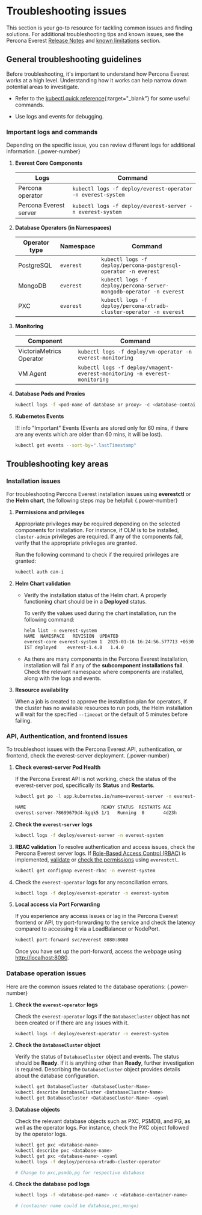 # Troubleshooting issues

This section is your go-to resource for tackling common issues and finding solutions. For additional troubleshooting tips and known issues, see the Percona Everest [Release Notes](../release-notes/release_notes_index.md) and [known limitations](../reference/known_limitations.md) section.


## General troubleshooting guidelines

Before troubleshooting, it's important to understand how Percona Everest works at a high level. Understanding how it works can help narrow down potential areas to investigate.

- Refer to the [kubectl quick reference](https://kubernetes.io/docs/reference/kubectl/quick-reference/){:target="_blank"} for some useful commands.

- Use logs and events for debugging.


### Important logs and commands

Depending on the specific issue, you can review different logs for additional information.
{.power-number}

1. **Everest Core Components**

    | Logs        | Command                                                     |
    | ---------------- | ----------------------------------------------------------- |
    | Percona operator| `kubectl logs -f deploy/everest-operator -n everest-system` |
    | Percona Everest server | `kubectl logs -f deploy/everest-server -n everest-system`   |

2. **Database Operators (in Namespaces)**

    | Operator type | Namespace | Command                                                             |
    | ------------- | --------- | ------------------------------------------------------------------- |
    | PostgreSQL    | `everest` | `kubectl logs -f deploy/percona-postgresql-operator -n everest`     |
    | MongoDB       | `everest` | `kubectl logs -f deploy/percona-server-mongodb-operator -n everest` |
    | PXC           | `everest` | `kubectl logs -f deploy/percona-xtradb-cluster-operator -n everest` |

3. **Monitoring**

    | Component                | Command                                                                   |
    | ------------------------ | ------------------------------------------------------------------------- |
    | VictoriaMetrics Operator | `kubectl logs -f deploy/vm-operator -n everest-monitoring`                |
    | VM Agent                 | `kubectl logs -f deploy/vmagent-everest-monitoring -n everest-monitoring` |


4. **Database Pods and Proxies**

    ```sh
    kubectl logs -f <pod-name of database or proxy> -c <database-container>
    ```

5. **Kubernetes Events**

    !!! info "Important"
        Events (Events are stored only for 60 mins, if there are any events which are older than 60 mins, it will be lost).

    ```sh
    kubectl get events --sort-by=".lastTimestamp"
    ```

## Troubleshooting key areas

### Installation issues

For troubleshooting Percona Everest installation issues using **everestctl** or the **Helm chart**, the following steps may be helpful:
{.power-number}

1. **Permissions and privileges**

    Appropriate privileges may be required depending on the selected components for installation. For instance, if OLM is to be installed, `cluster-admin` privileges are required. If any of the components fail, verify that the appropriate privileges are granted.

    Run the following command to check if the required privileges are granted:

    ```sh
    kubectl auth can-i
    ```

2. **Helm Chart validation**

    - Verify the installation status of the Helm chart. A properly functioning chart should be in a **Deployed** status. 

        To verify the values used during the chart installation, run the following command:

        ```sh
        helm list -n everest-system
        NAME  NAMESPACE   REVISION  UPDATED                             	STATUS  	CHART        	APP VERSION
        everest-core everest-system	1  2025-01-16 16:24:56.577713 +0530 
        IST	deployed	everest-1.4.0	1.4.0
        ```

    - As there are many components in the Percona Everest installation, installation will fail if any of the **subcomponent installations fail**. Check the relevant namespace where components are installed, along with the logs and events.

3. **Resource availability**

    When a job is created to approve the installation plan for operators, if the cluster has no available resources to run pods, the Helm installation will wait for the specified `--timeout` or the default of 5 minutes before failing.


### API, Authentication, and frontend issues

To troubleshoot issues with the Percona Everest API, authentication, or frontend, check the everest-server deployment. 
{.power-number}

1. **Check everest-server Pod Health**

    If the Percona Everest API is not working, check the status of the everest-server pod, specifically its **Status** and **Restarts**.

    ```sh
    kubectl get po -l app.kubernetes.io/name=everest-server -n everest-system

    NAME                            READY STATUS  RESTARTS AGE
    everest-server-78699679d4-kgqk5 1/1   Running  0       4d23h
    ```

2. **Check the `everest-server` logs**

    ```sh
    kubectl logs -f deploy/everest-server -n everest-system
    ```

3. **RBAC validation**
    To resolve authentication and access issues, check the Percona Everest server logs. If [Role-Based Access Control (RBAC)](../administer/rbac.md) is implemented, [validate](../administer/administer/rbac.md#validate-your-rbac-policy) or [check the permissions](../administer/rbac.md#test-your-rbac-policy) using `everestctl`.

    ```sh
    kubectl get configmap everest-rbac -n everest-system
    ```

4. Check the `everest-operator` logs for any reconciliation errors.

    ```sh
    kubectl logs -f deploy/everest-operator -n everest-system
    ```

5. **Local access via Port Forwarding**

    If you experience any access issues or lag in the Percona Everest frontend or API, try port-forwarding to the service and check the latency compared to accessing it via a LoadBalancer or NodePort. 

    ```sh
    kubectl port-forward svc/everest 8080:8080
    ```
    Once you have set up the port-forward, access the webpage using [http://localhost:8080](http://localhost:8080).

### Database operation issues

Here are the common issues related to the database operations:
{.power-number}

1. **Check the `everest-operator` logs**

    Check the `everest-operator` logs if the `DatabaseCluster` object has not been created or if there are any issues with it. 

    ```sh
    kubectl logs -f deploy/everest-operator -n everest-system
    ```

2. **Check the `DatabaseCluster` object**

    Verify the status of `DatabaseCluster` object and events. The status should be **Ready**. If it is anything other than **Ready**, further investigation is required. Describing the `DatabaseCluster` object provides details about the database configuration.

    ```sh
    kubectl get DatabaseCluster <DatabaseCluster-Name>
    kubectl describe DatabaseCluster <DatabaseCluster-Name>
    kubectl get DatabaseCluster <DatabaseCluster-Name> -oyaml
    ```


3. **Database objects**

    Check the relevant database objects such as PXC, PSMDB, and PG, as well as the operator logs. For instance, check the PXC object followed by the operator logs.

    ```sh
    kubectl get pxc <database-name>
    kubectl describe pxc <database-name>
    kubectl get pxc <database-name> -oyaml 
    kubectl logs -f deploy/percona-xtradb-cluster-operator
    
    # Change to pxc,psmdb,pg for respective database
    ```

4. **Check the database pod logs**

    ```sh
    kubectl logs -f <database-pod-name> -c <database-container-name>  
    
    # (container name could be database,pxc,mongo)
    ```





























